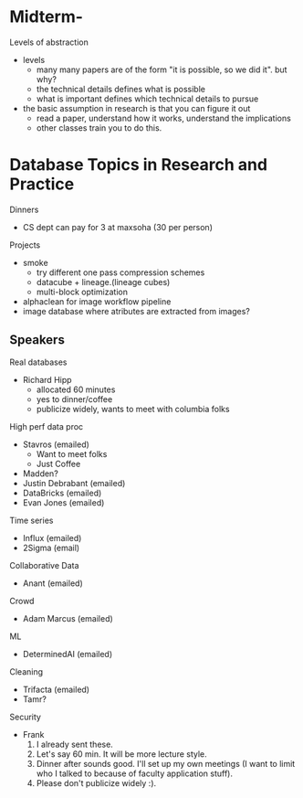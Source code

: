 # Midterm-

Levels of abstraction

* levels
  * many many papers are of the form "it is possible, so we did it".  but why?
  * the technical details defines what is possible
  * what is important defines which technical details to pursue
* the basic assumption in research is that you can figure it out
  * read a paper, understand how it works, understand the implications
  * other classes train you to do this.

# Database Topics in Research and Practice

Dinners

* CS dept can pay for 3 at maxsoha (30 per person)

Projects

* smoke
  * try different one pass compression schemes
  * datacube + lineage.(lineage cubes)
  * multi-block optimization
* alphaclean for image workflow pipeline
* image database where atributes are extracted from images?

## Speakers

Real databases

* Richard Hipp
  * allocated 60 minutes
  * yes to dinner/coffee
  * publicize widely, wants to meet with columbia folks

High perf data proc

* Stavros (emailed)
  * Want to meet folks
  * Just Coffee
* Madden?
* Justin Debrabant (emailed) 
* DataBricks (emailed)
* Evan Jones (emailed)

Time series

* Influx (emailed)
* 2Sigma (email)

Collaborative Data

* Anant (emailed)

Crowd

* Adam Marcus (emailed)

ML

* DeterminedAI (emailed)

Cleaning 

* Trifacta (emailed)
* Tamr?

Security

* Frank
  1. I already sent these. 
  2. Let's say 60 min. It will be more lecture style.
  3. Dinner after sounds good. I'll set up my own meetings (I want to limit who I talked to because of faculty application stuff).
  4. Please don't publicize widely :).